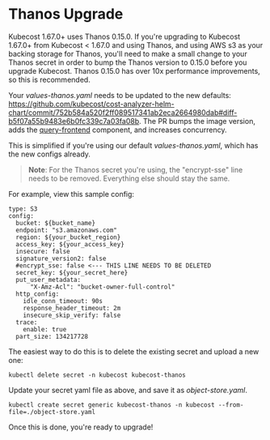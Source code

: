 Thanos Upgrade
==============

Kubecost 1.67.0+ uses Thanos 0.15.0. If you're upgrading to Kubecost 1.67.0+ from Kubecost < 1.67.0 and using Thanos, and using AWS s3 as your backing storage for Thanos, you'll need to make a small change to your Thanos secret in order to bump the Thanos version to 0.15.0 before you upgrade Kubecost.
Thanos 0.15.0 has over 10x performance improvements, so this is recommended.

Your _values-thanos.yaml_ needs to be updated to the new defaults: https://github.com/kubecost/cost-analyzer-helm-chart/commit/752b584a520f2ff089517341ab2eca2664980dab#diff-b5f07a55b9483e6b0fc339c7a03fa08b.
The PR bumps the image version, adds the [query-frontend](https://thanos.io/tip/components/query-frontend.md/) component, and increases concurrency. 

This is simplified if you're using our default _values-thanos.yaml_, which has the new configs already.

> **Note**: For the Thanos secret you're using, the "encrypt-sse" line needs to be removed. Everything else should stay the same.

For example, view this sample config:

```
type: S3
config:
  bucket: ${bucket_name}
  endpoint: "s3.amazonaws.com"
  region: ${your_bucket_region}
  access_key: ${your_access_key}
  insecure: false
  signature_version2: false
  #encrypt_sse: false <--- THIS LINE NEEDS TO BE DELETED
  secret_key: ${your_secret_here}
  put_user_metadata:
      "X-Amz-Acl": "bucket-owner-full-control"
  http_config:
    idle_conn_timeout: 90s
    response_header_timeout: 2m
    insecure_skip_verify: false
  trace:
    enable: true
  part_size: 134217728
```

The easiest way to do this is to delete the existing secret and upload a new one:

`kubectl delete secret -n kubecost kubecost-thanos`

Update your secret yaml file as above, and save it as _object-store.yaml_.

`kubectl create secret generic kubecost-thanos -n kubecost --from-file=./object-store.yaml`

Once this is done, you're ready to upgrade!





